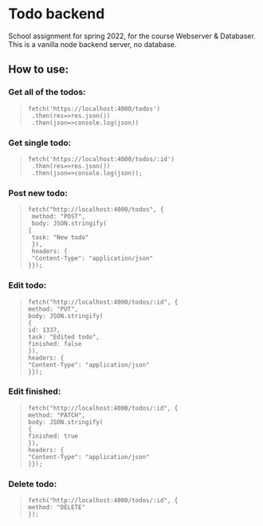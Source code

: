 # Todo backend

School assignment for spring 2022, for the course Webserver & Databaser.\
This is a vanilla node backend server, no database.

## How to use:

### Get all of the todos:

> `fetch('https://localhost:4000/todos')`\
> ` .then(res=>res.json())`\
> ` .then(json=>console.log(json))`

### Get single todo:

> `fetch('https://localhost:4000/todos/:id')`\
> ` .then(res=>res.json())`\
> ` .then(json=>console.log(json));`

### Post new todo:

> `fetch("http://localhost:4000/todos", {`\
> ` method: "POST",`\
> ` body: JSON.stringify(`\
> `{`\
> ` task: "New todo"`\
> ` }),`\
> ` headers: {`\
> ` "Content-Type": "application/json"`\
> `}});`

### Edit todo:

> `fetch("http://localhost:4000/todos/:id", {`\
> `method: "PUT",`\
> `body: JSON.stringify(`\
> `{`\
> `id: 1337,`\
> `task: "Edited todo",`\
> `finished: false`\
> `}),`\
> `headers: {`\
> `"Content-Type": "application/json"`\
> `}});`

### Edit finished:

> `fetch("http://localhost:4000/todos/:id", {`\
> `method: "PATCH",`\
> `body: JSON.stringify(`\
> `{`\
> `finished: true`\
> `}),`\
> `headers: {`\
> `"Content-Type": "application/json"`\
> `}});`

### Delete todo:

> `fetch("http://localhost:4000/todos/:id", {`\
> `method: "DELETE"`\
> `});`